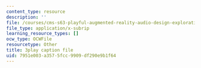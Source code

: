 ```yaml
---
content_type: resource
description: ''
file: /courses/cms-s63-playful-augmented-reality-audio-design-exploration-fall-2019/7951e003a3575fcc9909df290e9b1f64_hbBGpXBf3Ig.vtt
file_type: application/x-subrip
learning_resource_types: []
ocw_type: OCWFile
resourcetype: Other
title: 3play caption file
uid: 7951e003-a357-5fcc-9909-df290e9b1f64
---
```

